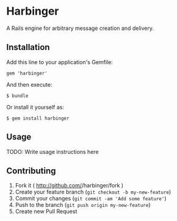 # Harbinger

A Rails engine for arbitrary message creation and delivery.

## Installation

Add this line to your application's Gemfile:

    gem 'harbinger'

And then execute:

    $ bundle

Or install it yourself as:

    $ gem install harbinger

## Usage

TODO: Write usage instructions here

## Contributing

1. Fork it ( http://github.com/<my-github-username>/harbinger/fork )
2. Create your feature branch (`git checkout -b my-new-feature`)
3. Commit your changes (`git commit -am 'Add some feature'`)
4. Push to the branch (`git push origin my-new-feature`)
5. Create new Pull Request
